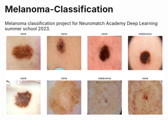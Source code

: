 # Melanoma-Classification
Melanoma classification project for Neuromatch Academy Deep Learning summer school 2023.
![Example batch](https://github.com/8Nero/Melanoma-Classification/blob/main/example/melanoma_example.png?raw=true)
